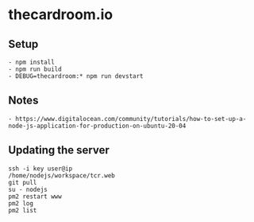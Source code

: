 
# thecardroom.io

## Setup
    - npm install
    - npm run build
    - DEBUG=thecardroom:* npm run devstart

## Notes
    - https://www.digitalocean.com/community/tutorials/how-to-set-up-a-node-js-application-for-production-on-ubuntu-20-04

## Updating the server
    ssh -i key user@ip
    /home/nodejs/workspace/tcr.web
    git pull
    su - nodejs
    pm2 restart www
    pm2 log
    pm2 list
    
